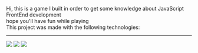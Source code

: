 Hi, this is a game I built in order to get some knowledge about JavaScript FrontEnd development<br/>
hope you'll have fun while playing <br/>
This project was made with the following technologies: <br/>
<hr>
<img src="https://cdn.jsdelivr.net/gh/devicons/devicon/icons/html5/html5-original-wordmark.svg" />

<img src="https://cdn.jsdelivr.net/gh/devicons/devicon/icons/css3/css3-original-wordmark.svg" />

<img src="https://cdn.jsdelivr.net/gh/devicons/devicon/icons/javascript/javascript-original.svg" />
